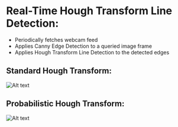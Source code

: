 Real-Time Hough Transform Line Detection:
========================================

-   Periodically fetches webcam feed
-   Applies Canny Edge Detection to a queried image frame
-   Applies Hough Transform Line Detection to the detected edges

Standard Hough Transform:
------------------------
![Alt text](https://github.com/pranav-srinivas-kumar/Projects/blob/master/C++/OpenCV/LineDetector/screenshots/Standard-Hough-Transform.png?raw=true "Standard Hough Transform")


Probabilistic Hough Transform:
-----------------------------
![Alt text](https://github.com/pranav-srinivas-kumar/Projects/blob/master/C++/OpenCV/LineDetector/screenshots/Probabilistic-Hough-Transform?raw=true "Probabilistic Hough Transform")

